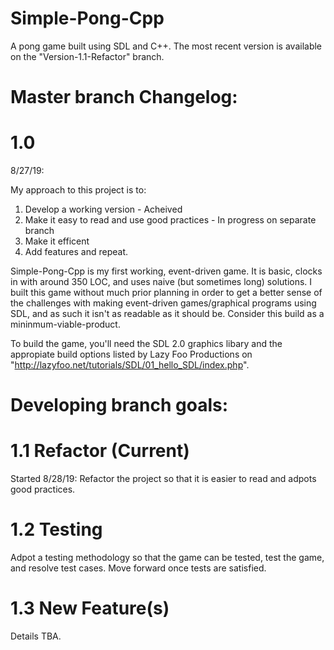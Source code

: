 # Simple-Pong-Cpp
A pong game built using SDL and C++. The most recent version is available on the "Version-1.1-Refactor" branch.

# Master branch Changelog:



# 1.0
  8/27/19:
  
My approach to this project is to:
 1) Develop a working version - Acheived
 2) Make it easy to read and use good practices - In progress on separate branch
 3) Make it efficent
 4) Add features
 and repeat.
  
Simple-Pong-Cpp is my first working, event-driven game. It is basic, clocks in with around 350 LOC, and uses naive (but sometimes long) solutions. I built this game without much prior planning in order to get a better sense of the challenges with making event-driven games/graphical programs using SDL, and as such it isn't as readable as it should be. Consider this build as a mininmum-viable-product. 

To build the game, you'll need the SDL 2.0 graphics libary and the appropiate build options listed by Lazy Foo Productions on "http://lazyfoo.net/tutorials/SDL/01_hello_SDL/index.php".

# Developing branch goals:

 # 1.1 Refactor (Current)
  Started 8/28/19: 
 Refactor the project so that it is easier to read and adpots good practices.
 
 # 1.2 Testing
 Adpot a testing methodology so that the game can be tested, test the game, and resolve test cases. Move forward once tests are satisfied.
 
 # 1.3 New Feature(s)
 Details TBA.
  
